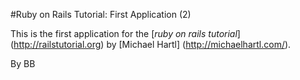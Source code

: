#Ruby on Rails Tutorial: First Application (2)

This is the first application for the [*ruby on rails tutorial*] (http://railstutorial.org) by [Michael Hartl] (http://michaelhartl.com/).

By BB